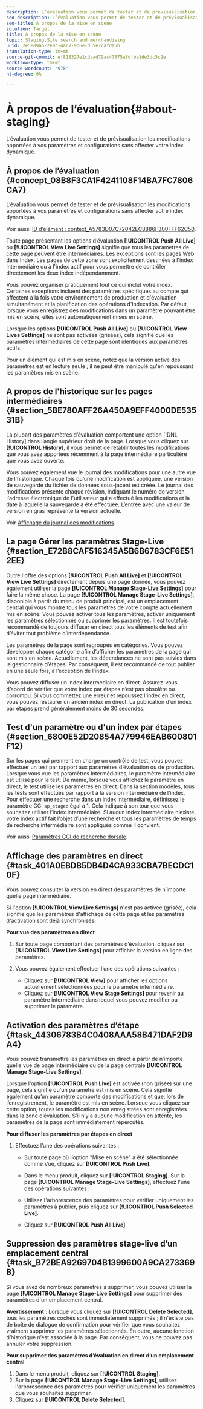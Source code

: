 ```yaml
---
description: L’évaluation vous permet de tester et de prévisualisation les modifications apportées à vos paramètres et configurations sans affecter votre index dynamique.
seo-description: L’évaluation vous permet de tester et de prévisualisation les modifications apportées à vos paramètres et configurations sans affecter votre index dynamique.
seo-title: A propos de la mise en scène
solution: Target
title: A propos de la mise en scène
topic: Staging,Site search and merchandising
uuid: 2e5889a6-2e9c-4ac7-9d6e-d35e7cafda5b
translation-type: tm+mt
source-git-commit: ef818327e1cdaad79ac47575a8dfba1de3dc5c2e
workflow-type: tm+mt
source-wordcount: '978'
ht-degree: 0%

---
```



# À propos de l’évaluation{#about-staging}

L’évaluation vous permet de tester et de prévisualisation les modifications apportées à vos paramètres et configurations sans affecter votre index dynamique.

## À propos de l’évaluation {#concept_08B8F3CA1F4241108F14BA7FC7806CA7}

L’évaluation vous permet de tester et de prévisualisation les modifications apportées à vos paramètres et configurations sans affecter votre index dynamique.

Voir aussi [ID d’élément : context_A5783D07C72042EC8886F300FFF62C50](c-about-simulator.md#context_A5783D07C72042EC8886F300FFF62C50).

Toute page présentant les options d’évaluation **[!UICONTROL Push All Live]** ou **[!UICONTROL View Live Settings]** signifie que tous les paramètres de cette page peuvent être intermédiaires. Les exceptions sont les pages Web dans Index. Les pages de cette zone sont explicitement destinées à l&#39;index intermédiaire ou à l&#39;index actif pour vous permettre de contrôler directement les deux index indépendamment.

Vous pouvez organiser pratiquement tout ce qui inclut votre index. Certaines exceptions incluent des paramètres spécifiques au compte qui affectent à la fois votre environnement de production et d&#39;évaluation simultanément et la planification des opérations d&#39;indexation. Par défaut, lorsque vous enregistrez des modifications dans un paramètre pouvant être mis en scène, elles sont automatiquement mises en scène.

Lorsque les options **[!UICONTROL Push All Live]** ou **[!UICONTROL View Lives Settings]** ne sont pas activées (grisées), cela signifie que les paramètres intermédiaires de cette page sont identiques aux paramètres actifs.

Pour un élément qui est mis en scène, notez que la version active des paramètres est en lecture seule ; il ne peut être manipulé qu&#39;en repoussant les paramètres mis en scène.

## A propos de l&#39;historique sur les pages intermédiaires {#section_5BE780AFF26A450A9EFF4000DE53531B}

La plupart des paramètres d’évaluation comportent une option [!DNL History] dans l’angle supérieur droit de la page. Lorsque vous cliquez sur **[!UICONTROL History]**, il vous permet de rétablir toutes les modifications que vous avez apportées récemment à la page intermédiaire particulière que vous avez ouverte.

Vous pouvez également vue le journal des modifications pour une autre vue de l&#39;historique. Chaque fois qu’une modification est appliquée, une version de sauvegarde du fichier de données sous-jacent est créée. Le journal des modifications présente chaque révision, indiquant le numéro de version, l&#39;adresse électronique de l&#39;utilisateur qui a effectué les modifications et la date à laquelle la sauvegarde a été effectuée. L’entrée avec une valeur de version en gras représente la version actuelle.

Voir [Affichage du journal des modifications](c-about-reports-menu/c-about-reports-menu.md#task_166F1156719F4B3D834BEA8E249C8057).

## La page Gérer les paramètres Stage-Live {#section_E72B8CAF516345A5B6B6783CF6E512EE}

Outre l&#39;offre des options **[!UICONTROL Push All Live]** et **[!UICONTROL View Live Settings]** directement depuis une page donnée, vous pouvez également utiliser la page **[!UICONTROL Manage Stage-Live Settings]** pour faire la même chose. La page **[!UICONTROL Manage Stage-Live Settings]**, disponible à partir du menu de produit principal, est un emplacement central qui vous montre tous les paramètres de votre compte actuellement mis en scène. Vous pouvez activer tous les paramètres, activer uniquement les paramètres sélectionnés ou supprimer les paramètres. Il est toutefois recommandé de toujours diffuser en direct tous les éléments de test afin d’éviter tout problème d’interdépendance.

Les paramètres de la page sont regroupés en catégories. Vous pouvez développer chaque catégorie afin d’afficher les paramètres de la page qui sont mis en scène. Actuellement, les dépendances ne sont pas suivies dans le gestionnaire d’étapes. Par conséquent, il est recommandé de tout publier en une seule fois, à l’exception de l’index.

Vous pouvez diffuser un index intermédiaire en direct. Assurez-vous d’abord de vérifier que votre index par étapes n’est pas obsolète ou corrompu. Si vous commettez une erreur et repoussez l&#39;index en direct, vous pouvez restaurer un ancien index en direct. La publication d’un index par étapes prend généralement moins de 30 secondes.

## Test d&#39;un paramètre ou d&#39;un index par étapes {#section_6800E52D20854A779946EAB600801F12}

Sur les pages qui prennent en charge un contrôle de test, vous pouvez effectuer un test par rapport aux paramètres d’évaluation ou de production. Lorsque vous vue les paramètres intermédiaires, le paramètre intermédiaire est utilisé pour le test. De même, lorsque vous affichez le paramètre en direct, le test utilise les paramètres en direct. Dans la section modèles, tous les tests sont effectués par rapport à la version intermédiaire de l’index. Pour effectuer une recherche dans un index intermédiaire, définissez le paramètre CGI `sp_staged` égal à 1. Cela indique à son tour que vous souhaitez utiliser l’index intermédiaire. Si aucun index intermédiaire n’existe, votre index actif fait l’objet d’une recherche et tous les paramètres de temps de recherche intermédiaire sont appliqués comme il convient.

Voir aussi [Paramètres CGI de recherche dorsale](c-appendices/c-cgiparameters.md#reference_582E85C3886740C98FE88CA9DF7918E8).

## Affichage des paramètres en direct {#task_401A0EBDB5DB4D4CA933CBA7BECDC10F}

Vous pouvez consulter la version en direct des paramètres de n’importe quelle page intermédiaire.

<!-- 

t_viewing_live_settings.xml

 -->

Si l&#39;option **[!UICONTROL View Live Settings]** n&#39;est pas activée (grisée), cela signifie que les paramètres d&#39;affichage de cette page et les paramètres d&#39;activation sont déjà synchronisés.

**Pour vue des paramètres en direct**

1. Sur toute page comportant des paramètres d’évaluation, cliquez sur **[!UICONTROL View Live Settings]** pour afficher la version en ligne des paramètres.
1. Vous pouvez également effectuer l’une des opérations suivantes :

   * Cliquez sur **[!UICONTROL View]** pour afficher les options actuellement sélectionnées pour le paramètre intermédiaire.
   * Cliquez sur **[!UICONTROL View Stage Settings]** pour revenir au paramètre intermédiaire dans lequel vous pouvez modifier ou supprimer le paramètre.

## Activation des paramètres d’étape {#task_44306783B4C0408AAA58B471DAF2D9A4}

Vous pouvez transmettre les paramètres en direct à partir de n’importe quelle vue de page intermédiaire ou de la page centrale **[!UICONTROL Manage Stage-Live Settings]**.

<!-- 

t_pushing_live_settings_live.xml

 -->

Lorsque l&#39;option **[!UICONTROL Push Live]** est activée (non grisée) sur une page, cela signifie qu&#39;un paramètre est mis en scène. Cela signifie également qu’un paramètre comporte des modifications et que, lors de l’enregistrement, le paramètre est mis en scène. Lorsque vous cliquez sur cette option, toutes les modifications non enregistrées sont enregistrées dans la zone d’évaluation. S’il n’y a aucune modification en attente, les paramètres de la page sont immédiatement répercutés.

**Pour diffuser les paramètres par étapes en direct**

1. Effectuez l’une des opérations suivantes :

   * Sur toute page où l’option &quot;Mise en scène&quot; a été sélectionnée comme Vue, cliquez sur **[!UICONTROL Push Live]**.
   * Dans le menu produit, cliquez sur **[!UICONTROL Staging]**. Sur la page **[!UICONTROL Manage Stage-Live Settings]**, effectuez l&#39;une des opérations suivantes :

   * Utilisez l&#39;arborescence des paramètres pour vérifier uniquement les paramètres à publier, puis cliquez sur **[!UICONTROL Push Selected Live]**.
   * Cliquez sur **[!UICONTROL Push All Live]**.

## Suppression des paramètres stage-live d’un emplacement central {#task_B72BEA9269704B1399600A9CA273369B}

Si vous avez de nombreux paramètres à supprimer, vous pouvez utiliser la page **[!UICONTROL Manage Stage-Live Settings]** pour supprimer des paramètres d&#39;un emplacement central.

<!-- 

t_deleting_staged_settings_from_a_central_location.xml

 -->

**Avertissement** : Lorsque vous cliquez sur  **[!UICONTROL Delete Selected]**, tous les paramètres cochés sont immédiatement supprimés ; il n&#39;existe pas de boîte de dialogue de confirmation pour vérifier que vous souhaitez vraiment supprimer les paramètres sélectionnés. En outre, aucune fonction d’historique n’est associée à la page. Par conséquent, vous ne pouvez pas annuler votre suppression.

**Pour supprimer des paramètres d’évaluation en direct d’un emplacement central**

1. Dans le menu produit, cliquez sur **[!UICONTROL Staging]**.
1. Sur la page **[!UICONTROL Manage Stage-Live Settings]**, utilisez l&#39;arborescence des paramètres pour vérifier uniquement les paramètres que vous souhaitez supprimer.
1. Cliquez sur **[!UICONTROL Delete Selected]**.
